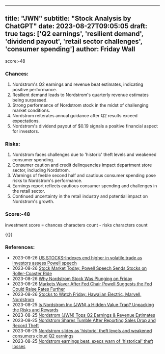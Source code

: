 
---
title: "JWN"
subtitle: "Stock Analysis by ChatGPT"
date: 2023-08-27T09:05:05
draft: true
tags: ['Q2 earnings', 'resilient demand', 'dividend payout', 'retail sector challenges', 'consumer spending']
author: Friday Wall
---

score:-48
### Chances:
1. Nordstrom's Q2 earnings and revenue beat estimates, indicating positive performance.
2. Resilient demand leads to Nordstrom's quarterly revenue estimates being surpassed.
3. Strong performance of Nordstrom stock in the midst of challenging market conditions.
4. Nordstrom reiterates annual guidance after Q2 results exceed expectations.
5. Nordstrom's dividend payout of $0.19 signals a positive financial aspect for investors.
### Risks:
1. Nordstrom faces challenges due to 'historic' theft levels and weakened consumer spending.
2. Consumer caution and credit delinquencies impact department store sector, including Nordstrom.
3. Warnings of feeble second half and cautious consumer spending pose risks to Nordstrom's performance.
4. Earnings report reflects cautious consumer spending and challenges in the retail sector.
5. Continued uncertainty in the retail industry and potential impact on Nordstrom's growth.
### Score:-48
investment score = chances characters count - risks characters count

{{<tradingview symbol="NYSE:JWN">}}
### References:
- 2023-08-26 [US STOCKS-Indexes end higher in volatile trade as investors assess Powell speech](https://finance.yahoo.com/news/us-stocks-indexes-end-higher-203443929.html?.tsrc=rss)
- 2023-08-26 [Stock Market Today: Powell Speech Sends Stocks on Roller-Coaster Ride](https://finance.yahoo.com/news/stock-market-today-powell-speech-201118562.html?.tsrc=rss)
- 2023-08-26 [Why Nordstrom Stock Was Plunging on Friday](https://finance.yahoo.com/m/9d55fa7b-b714-3733-a59f-6d2c9a913bb9/why-nordstrom-stock-was.html?.tsrc=rss)
- 2023-08-26 [Markets Waver After Fed Chair Powell Suggests the Fed Could Raise Rates Further](https://finance.yahoo.com/m/d7b6074f-9772-3a6c-b18e-bf0e018a47a1/markets-waver-after-fed-chair.html?.tsrc=rss)
- 2023-08-26 [Stocks to Watch Friday: Hawaiian Electric, Marvell, Nordstrom](https://finance.yahoo.com/m/eaf6870f-1150-354c-9047-ec36825dd004/stocks-to-watch-friday%3A.html?.tsrc=rss)
- 2023-08-25 [Is Nordstrom Inc (JWN) a Hidden Value Trap? Unpacking the Risks and Rewards](https://finance.yahoo.com/news/nordstrom-inc-jwn-hidden-value-154808095.html?.tsrc=rss)
- 2023-08-25 [Nordstrom (JWN) Tops Q2 Earnings & Revenue Estimates](https://finance.yahoo.com/news/nordstrom-jwn-tops-q2-earnings-153100501.html?.tsrc=rss)
- 2023-08-25 [Nordstrom Shares Tumble After Reporting Sales Drop and Record Theft](https://finance.yahoo.com/m/a4684e07-7c62-36be-aefc-2202ed1c695a/nordstrom-shares-tumble-after.html?.tsrc=rss)
- 2023-08-25 [Nordstrom slides as 'historic' theft levels and weakened consumers cloud Q2 earnings](https://finance.yahoo.com/m/84c27972-359c-3a63-8685-3b74a8f8d78a/nordstrom-slides-as.html?.tsrc=rss)
- 2023-08-25 [Nordstrom earnings beat, execs warn of 'historical' theft losses](https://finance.yahoo.com/video/nordstrom-earnings-beat-execs-warn-140937810.html?.tsrc=rss)


                